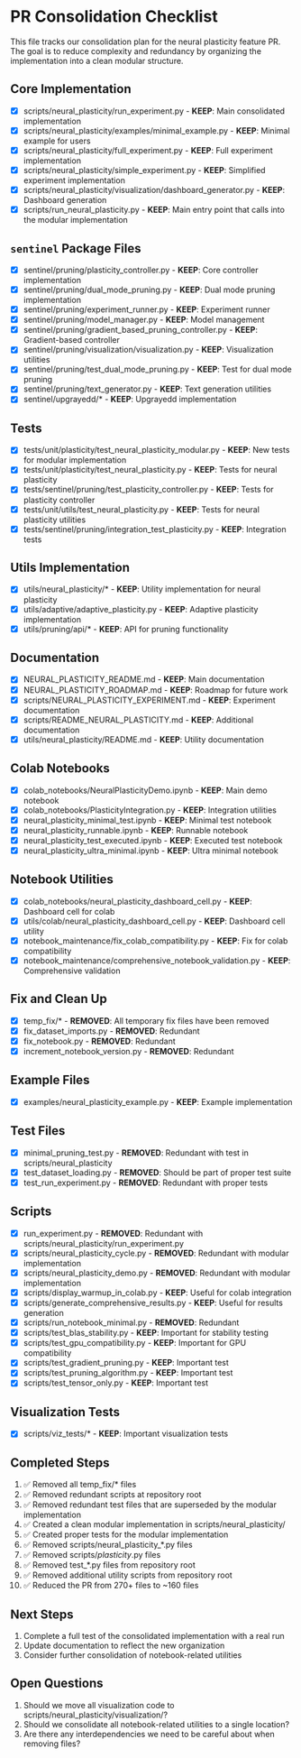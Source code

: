 # PR Consolidation Checklist

This file tracks our consolidation plan for the neural plasticity feature PR. The goal is to reduce complexity and redundancy by organizing the implementation into a clean modular structure.

## Core Implementation

- [x] scripts/neural_plasticity/run_experiment.py - **KEEP**: Main consolidated implementation
- [x] scripts/neural_plasticity/examples/minimal_example.py - **KEEP**: Minimal example for users
- [x] scripts/neural_plasticity/full_experiment.py - **KEEP**: Full experiment implementation
- [x] scripts/neural_plasticity/simple_experiment.py - **KEEP**: Simplified experiment implementation
- [x] scripts/neural_plasticity/visualization/dashboard_generator.py - **KEEP**: Dashboard generation
- [x] scripts/run_neural_plasticity.py - **KEEP**: Main entry point that calls into the modular implementation

## `sentinel` Package Files

- [x] sentinel/pruning/plasticity_controller.py - **KEEP**: Core controller implementation
- [x] sentinel/pruning/dual_mode_pruning.py - **KEEP**: Dual mode pruning implementation
- [x] sentinel/pruning/experiment_runner.py - **KEEP**: Experiment runner
- [x] sentinel/pruning/model_manager.py - **KEEP**: Model management
- [x] sentinel/pruning/gradient_based_pruning_controller.py - **KEEP**: Gradient-based controller
- [x] sentinel/pruning/visualization/visualization.py - **KEEP**: Visualization utilities
- [x] sentinel/pruning/test_dual_mode_pruning.py - **KEEP**: Test for dual mode pruning
- [x] sentinel/pruning/text_generator.py - **KEEP**: Text generation utilities
- [x] sentinel/upgrayedd/* - **KEEP**: Upgrayedd implementation

## Tests

- [x] tests/unit/plasticity/test_neural_plasticity_modular.py - **KEEP**: New tests for modular implementation
- [x] tests/unit/plasticity/test_neural_plasticity.py - **KEEP**: Tests for neural plasticity
- [x] tests/sentinel/pruning/test_plasticity_controller.py - **KEEP**: Tests for plasticity controller
- [x] tests/unit/utils/test_neural_plasticity.py - **KEEP**: Tests for neural plasticity utilities
- [x] tests/sentinel/pruning/integration_test_plasticity.py - **KEEP**: Integration tests

## Utils Implementation

- [x] utils/neural_plasticity/* - **KEEP**: Utility implementation for neural plasticity
- [x] utils/adaptive/adaptive_plasticity.py - **KEEP**: Adaptive plasticity implementation
- [x] utils/pruning/api/* - **KEEP**: API for pruning functionality

## Documentation

- [x] NEURAL_PLASTICITY_README.md - **KEEP**: Main documentation
- [x] NEURAL_PLASTICITY_ROADMAP.md - **KEEP**: Roadmap for future work
- [x] scripts/NEURAL_PLASTICITY_EXPERIMENT.md - **KEEP**: Experiment documentation
- [x] scripts/README_NEURAL_PLASTICITY.md - **KEEP**: Additional documentation
- [x] utils/neural_plasticity/README.md - **KEEP**: Utility documentation

## Colab Notebooks

- [x] colab_notebooks/NeuralPlasticityDemo.ipynb - **KEEP**: Main demo notebook
- [x] colab_notebooks/PlasticityIntegration.py - **KEEP**: Integration utilities
- [x] neural_plasticity_minimal_test.ipynb - **KEEP**: Minimal test notebook
- [x] neural_plasticity_runnable.ipynb - **KEEP**: Runnable notebook
- [x] neural_plasticity_test_executed.ipynb - **KEEP**: Executed test notebook
- [x] neural_plasticity_ultra_minimal.ipynb - **KEEP**: Ultra minimal notebook

## Notebook Utilities

- [x] colab_notebooks/neural_plasticity_dashboard_cell.py - **KEEP**: Dashboard cell for colab
- [x] utils/colab/neural_plasticity_dashboard_cell.py - **KEEP**: Dashboard cell utility
- [x] notebook_maintenance/fix_colab_compatibility.py - **KEEP**: Fix for colab compatibility
- [x] notebook_maintenance/comprehensive_notebook_validation.py - **KEEP**: Comprehensive validation

## Fix and Clean Up

- [x] temp_fix/* - **REMOVED**: All temporary fix files have been removed
- [x] fix_dataset_imports.py - **REMOVED**: Redundant
- [x] fix_notebook.py - **REMOVED**: Redundant
- [x] increment_notebook_version.py - **REMOVED**: Redundant

## Example Files

- [x] examples/neural_plasticity_example.py - **KEEP**: Example implementation

## Test Files

- [x] minimal_pruning_test.py - **REMOVED**: Redundant with test in scripts/neural_plasticity
- [x] test_dataset_loading.py - **REMOVED**: Should be part of proper test suite
- [x] test_run_experiment.py - **REMOVED**: Redundant with proper tests

## Scripts

- [x] run_experiment.py - **REMOVED**: Redundant with scripts/neural_plasticity/run_experiment.py
- [x] scripts/neural_plasticity_cycle.py - **REMOVED**: Redundant with modular implementation
- [x] scripts/neural_plasticity_demo.py - **REMOVED**: Redundant with modular implementation
- [x] scripts/display_warmup_in_colab.py - **KEEP**: Useful for colab integration
- [x] scripts/generate_comprehensive_results.py - **KEEP**: Useful for results generation
- [x] scripts/run_notebook_minimal.py - **REMOVED**: Redundant
- [x] scripts/test_blas_stability.py - **KEEP**: Important for stability testing
- [x] scripts/test_gpu_compatibility.py - **KEEP**: Important for GPU compatibility
- [x] scripts/test_gradient_pruning.py - **KEEP**: Important test
- [x] scripts/test_pruning_algorithm.py - **KEEP**: Important test
- [x] scripts/test_tensor_only.py - **KEEP**: Important test

## Visualization Tests

- [x] scripts/viz_tests/* - **KEEP**: Important visualization tests

## Completed Steps

1. ✅ Removed all temp_fix/* files
2. ✅ Removed redundant scripts at repository root
3. ✅ Removed redundant test files that are superseded by the modular implementation 
4. ✅ Created a clean modular implementation in scripts/neural_plasticity/
5. ✅ Created proper tests for the modular implementation
6. ✅ Removed scripts/neural_plasticity_*.py files
7. ✅ Removed scripts/*plasticity*.py files
8. ✅ Removed test_*.py files from repository root
9. ✅ Removed additional utility scripts from repository root
10. ✅ Reduced the PR from 270+ files to ~160 files

## Next Steps

1. Complete a full test of the consolidated implementation with a real run
2. Update documentation to reflect the new organization
3. Consider further consolidation of notebook-related utilities

## Open Questions

1. Should we move all visualization code to scripts/neural_plasticity/visualization/?
2. Should we consolidate all notebook-related utilities to a single location?
3. Are there any interdependencies we need to be careful about when removing files?